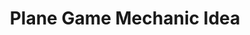 ---
layout: project
priority: 70
title:  Plane Game Mechanic Idea
description: A little game mechanic idea i had whilst making my plane mini-game, you can toggle the air resistance to do a full turn while your momentum carries the plane forward.
status: Unfinished

thumbnail: splash1.jpg
---